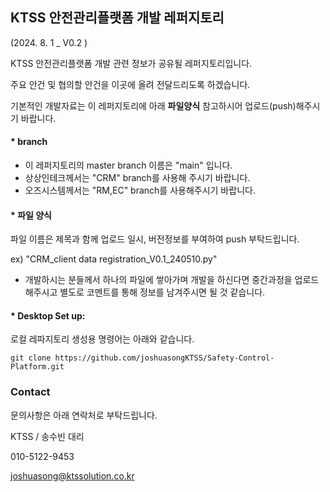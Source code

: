 ## KTSS 안전관리플랫폼 개발 레퍼지토리
(2024. 8. 1 _ V0.2 )


KTSS 안전관리플랫폼 개발 관련 정보가 공유될 레퍼지토리입니다.

주요 안건 및 협의할 안건을 이곳에 올려 전달드리도록 하겠습니다.

기본적인 개발자료는 이 레퍼지토리에 아래 **파일양식** 참고하시어 업로드(push)해주시기 바랍니다.

#### * branch
* 이 레퍼지토리의 master branch 이름은 "main" 입니다.
* 상상인테크께서는 "CRM" branch를 사용해 주시기 바랍니다.
* 오즈시스템께서는 "RM,EC" branch를 사용해주시기 바랍니다.
  

#### * 파일 양식
파일 이름은 제목과 함께 업로드 일시, 버전정보를 부여하여 push 부탁드립니다.

ex) "CRM_client data registration_V0.1_240510.py"
* 개발하시는 분들께서 하나의 파일에 쌓아가며 개발을 하신다면 중간과정을 업로드해주시고 별도로 코멘트를 통해 정보를 남겨주시면 될 것 같습니다.


#### * Desktop Set up:
로컬 레파지토리 생성용 명령어는 아래와 같습니다.
```
git clone https://github.com/joshuasongKTSS/Safety-Control-Platform.git
```

### Contact 
문의사항은 아래 연락처로 부탁드립니다.

KTSS / 송수빈 대리

010-5122-9453

joshuasong@ktssolution.co.kr
